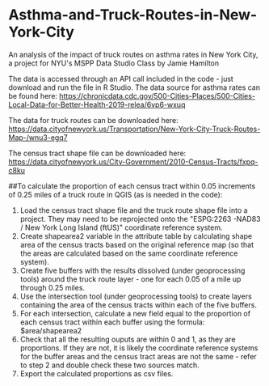 # Asthma-and-Truck-Routes-in-New-York-City
An analysis of the impact of truck routes on asthma rates in New York City, a project for NYU's MSPP Data Studio Class
by Jamie Hamilton 

The data is accessed through an API call included in the code - just download and run the file in R Studio. 
The data source for asthma rates can be found here:
https://chronicdata.cdc.gov/500-Cities-Places/500-Cities-Local-Data-for-Better-Health-2019-relea/6vp6-wxuq

The data for truck routes can be downloaded here: 
https://data.cityofnewyork.us/Transportation/New-York-City-Truck-Routes-Map-/wnu3-egq7

The census tract shape file can be downloaded here: 
https://data.cityofnewyork.us/City-Government/2010-Census-Tracts/fxpq-c8ku

##To calculate the proportion of each census tract within 0.05 increments of 0.25 miles of a truck route in QGIS (as is needed in the code):
  1. Load the census tract shape file and the truck route shape file into a project. They may need to be reprojected onto the "ESPG:2263 -NAD83 / New York Long Island (ftUS)" coordinate reference system.
  2. Create shapearea2 variable in the attribute table by calculating shape area of the census tracts based on the original reference map (so that the areas are calculated based on the same coordinate reference system).
  3. Create five buffers with the results dissolved (under geoprocessing tools) around the truck route layer - one for each 0.05 of a mile up through 0.25 miles.
  4. Use the intersection tool (under geoprocessing tools) to create layers containing the area of the census tracts within each of the five buffers.
  5. For each intersection, calculate a new field equal to the proportion of each census tract within each buffer using the formula: $area/shapearea2
  6. Check that all the resulting ouputs are within 0 and 1, as they are proportions. If they are not, it is likely the coordinate reference systems for the buffer areas and the census tract areas are not the same - refer to step 2 and double check these two sources match.
  7. Export the calculated proportions as csv files. 